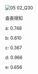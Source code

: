 ![05 02_Q30](https://github.com/user-attachments/assets/bfcbaf3e-8036-4202-8d0e-757bd67babdb)

查表得知

a:	0.748

b:	0.610

c:	0.367

d:	0.966

e:	0.656
